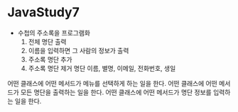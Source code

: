 # JavaStudy7

- 수첩의 주소록을 프로그램화
	1) 전체 명단 출력
	2) 이름을 입력하면 그 사람의 정보가 출력
	3) 주소록 명단 추가
	4) 주소록 명단 제거
명단
	이름, 별명, 이메일, 전화번호, 생일
	
어떤 클래스에 어떤 메서드가 메뉴를 선택하게 하는 일을 한다.
어떤 클래스에 어떤 메서드가 모든 명단을 출력하는 일을 한다.
어떤 클래스에 어떤 메서드가 명단 정보를 입력하는 일을 한다.
